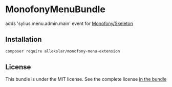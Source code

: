 MonofonyMenuBundle
===================
adds 'sylius.menu.admin.main' event for [Monofony/Skeleton](https://github.com/Monofony/Skeleton)

Installation
------------

```bash
composer require allekslar/monofony-menu-extension
```

License
-------

This bundle is under the MIT license. See the complete license [in the bundle](LICENSE.md)

